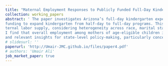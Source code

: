 ```yaml
---
title: "Maternal Employment Responses to Publicly Funded Full-Day Kindergarten in Arizona"
collection: working_papers
abstract: ' The paper investigates Arizona’s full-day kindergarten experiment conducted between 2004 and 2010, during which the state increased public
funding to expand kindergarten from half-day to full-day programs. This expansion implicitly acted as a subsidy for child care, by reducing the number of after-school care hours that were previously required with half-day kindergarten. Using monthly data from the Current Population Survey (CPS) for mothers of age-eligible children across U.S. states from 2000 to 2010, this paper employs a difference-in-differences approach to estimate the impact of full-day kindergarten on ma-
ternal labor supply, considering heterogeneity across race, marital status, age, and education levels.
I find that overall employment among mothers of age-eligible children increased by 2.5 percentage points, driven by significant increases in specific subgroups. Employment increased by 5.8 percentage points for high-skilled mothers, 4.2 percentage points for low-skilled mothers, 16.7 percentage points for single mothers, and 8.2 percentage points for non-White mothers. On the intensive margin, single mothers increased their weekly hours worked by 4.2 hours, and non-White mothers by 1.9 hours. Additionally, I confirm the robustness of these findings using a triple differences estimator. Since U.S. schools typically run from September to May, maternal employment effects of full-day kindergarten are not expected during the summer months. Exploiting this within-year, within-state variation in school attendance, I find a 5.2 percentage point increase in employment among all mothers and a 2.1 hour increase in weekly hours worked. This study provides timely
and relevant insights for state-level policy-making, particularly concerning the potential gains in maternal employment. It contributes to the growing literature on the benefits of full-day kindergarten, suggesting that such programs can play a critical role in supporting working families and enhancing economic stability.'
# slidesurl: ''
paperurl: 'http://Umair-JMC.github.io/files/paper4.pdf'
# authors: 'Umair Ali'
job_market_paper: true
---
```

